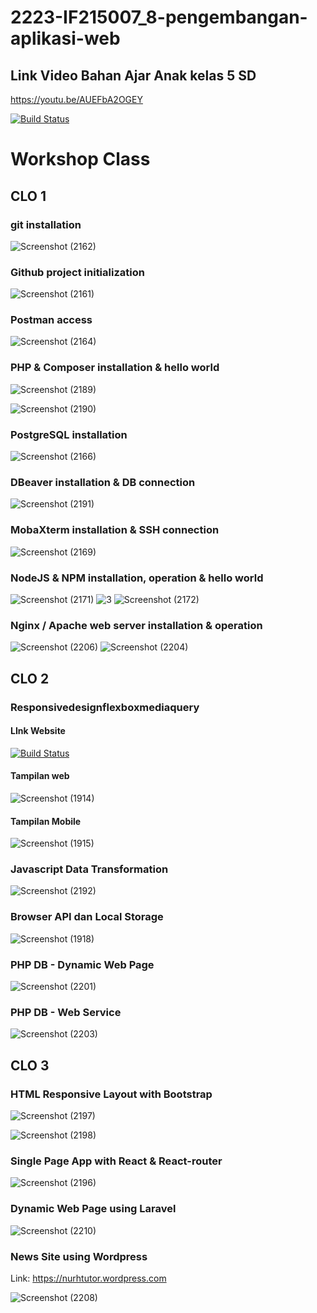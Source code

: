 # 2223-IF215007_8-pengembangan-aplikasi-web

## Link Video Bahan Ajar Anak kelas 5 SD

https://youtu.be/AUEFbA2OGEY

[![Build Status](https://img.shields.io/badge/YouTube-FF0000?style=for-the-badge&logo=youtube&logoColor=white)](https://youtu.be/AUEFbA2OGEY)

# Workshop Class

## CLO 1

### git installation

![Screenshot (2162)](https://user-images.githubusercontent.com/100754364/208327118-754d07e3-3013-4034-9a3c-078fc6a571cb.png)

### Github project initialization

![Screenshot (2161)](https://user-images.githubusercontent.com/100754364/208327308-8da9cede-890c-45d2-a4ea-0b1c39ca5374.png)

### Postman access

![Screenshot (2164)](https://user-images.githubusercontent.com/100754364/208327414-2921bea8-4b5a-42bf-91c7-d5ed028153fc.png)

### PHP & Composer installation & hello world

![Screenshot (2189)](https://user-images.githubusercontent.com/100754364/209422478-66480f0d-cfb9-4c94-872a-025e67cd5dae.png)

![Screenshot (2190)](https://user-images.githubusercontent.com/100754364/209422498-3052be01-aa87-4976-b629-0951d984a37a.png)

### PostgreSQL installation

![Screenshot (2166)](https://user-images.githubusercontent.com/100754364/208327786-c96636cd-c0d6-49d7-a02f-5421dd7d6bc8.png)

### DBeaver installation & DB connection

![Screenshot (2191)](https://user-images.githubusercontent.com/100754364/209422531-9af1bf7b-dd89-45bd-bcb0-9e136e0106ff.png)

### MobaXterm installation & SSH connection

![Screenshot (2169)](https://user-images.githubusercontent.com/100754364/208328262-3fe805a4-7705-449b-90c1-17eabc63b405.png)

### NodeJS & NPM installation, operation & hello world

![Screenshot (2171)](https://user-images.githubusercontent.com/100754364/208329586-4520e889-2df2-48e4-a174-67635bf9b48a.png)
![3](https://user-images.githubusercontent.com/100754364/208329990-71f5a17c-1763-4b55-9220-6cd3999b88ff.png)
![Screenshot (2172)](https://user-images.githubusercontent.com/100754364/208330013-31cb5cdb-9684-4576-82a3-757c66beb633.png)

### Nginx / Apache web server installation & operation

![Screenshot (2206)](https://user-images.githubusercontent.com/100754364/209489168-631f8086-aba6-46b5-9300-f338aed733fa.png)
![Screenshot (2204)](https://user-images.githubusercontent.com/100754364/209489171-bea4d9a8-b57f-4824-a110-2d9ac181dbff.png)

## CLO 2

### Responsivedesignflexboxmediaquery

#### LInk Website

[![Build Status](https://img.shields.io/badge/Google_chrome-4285F4?style=for-the-badge&logo=Google-chrome&logoColor=white)](https://mgilangnurhlz.github.io/)

#### Tampilan web

![Screenshot (1914)](https://user-images.githubusercontent.com/100754364/190939988-a69708ff-f6cc-4868-804e-b4621dea88dc.png)

#### Tampilan Mobile

![Screenshot (1915)](https://user-images.githubusercontent.com/100754364/190939991-f37fc471-e6ed-48d0-9dcc-b85e8680fd3e.png)

### Javascript Data Transformation

![Screenshot (2192)](https://user-images.githubusercontent.com/100754364/209422568-e900abbd-1e62-4422-a8e4-10feb8e98db9.png)

### Browser API dan Local Storage

![Screenshot (1918)](https://user-images.githubusercontent.com/100754364/191556387-7a253754-a0fd-4ada-8c7e-9624ae0ea096.png)

### PHP DB - Dynamic Web Page

![Screenshot (2201)](https://user-images.githubusercontent.com/100754364/209489261-a0731e7e-ba55-47e0-9100-d5bb34be389c.png)

### PHP DB - Web Service

![Screenshot (2203)](https://user-images.githubusercontent.com/100754364/209489294-cee98225-f967-4568-b987-02a417535f1c.png)

## CLO 3

### HTML Responsive Layout with Bootstrap

![Screenshot (2197)](https://user-images.githubusercontent.com/100754364/209424792-b2747133-ff3e-428b-89ff-0ed55a2a8535.png)

![Screenshot (2198)](https://user-images.githubusercontent.com/100754364/209424806-998393d8-5d29-47a8-bc78-cacb7419cf63.png)

### Single Page App with React & React-router

![Screenshot (2196)](https://user-images.githubusercontent.com/100754364/209424772-e6e41546-b4d3-4c82-8608-8b1fd8221d22.png)

### Dynamic Web Page using Laravel
![Screenshot (2210)](https://user-images.githubusercontent.com/100754364/209506465-db266a91-89a2-409f-9279-ea9c1f4d0100.png)

### News Site using Wordpress

Link: https://nurhtutor.wordpress.com

![Screenshot (2208)](https://user-images.githubusercontent.com/100754364/209491495-1f0532f7-fcde-4cf3-8d7e-340c21979fb3.png)


